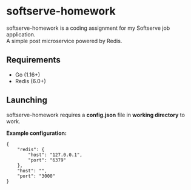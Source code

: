 # softserve-homework

softserve-homework is a coding assignment for my Softserve job application.  
A simple post microservice powered by Redis.

## Requirements
- Go (1.16+)
- Redis (6.0+)

## Launching
softserve-homework requires a **config.json** file in **working directory** to work.

**Example configuration:**
```
{
    "redis": {
        "host": "127.0.0.1",
        "port": "6379"
    },
    "host": "",
    "port": "3000"
}
```
